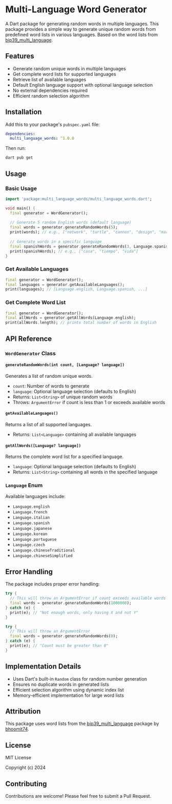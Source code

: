 # Multi-Language Word Generator

A Dart package for generating random words in multiple languages. This package provides a simple way to generate unique random words from predefined word lists in various languages. Based on the word lists from [bip39_multi_language](https://github.com/bhoomit74/bip39_multi_language).

## Features

- Generate random unique words in multiple languages
- Get complete word lists for supported languages
- Retrieve list of available languages
- Default English language support with optional language selection
- No external dependencies required
- Efficient random selection algorithm

## Installation

Add this to your package's `pubspec.yaml` file:

```yaml
dependencies:
  multi_language_words: ^1.0.0
```

Then run:

```bash
dart pub get
```

## Usage

### Basic Usage

```dart
import 'package:multi_language_words/multi_language_words.dart';

void main() {
  final generator = WordGenerator();
  
  // Generate 5 random English words (default language)
  final words = generator.generateRandomWords(5);
  print(words); // e.g., ["network", "turtle", "cannon", "design", "market"]
  
  // Generate words in a specific language
  final spanishWords = generator.generateRandomWords(3, Language.spanish);
  print(spanishWords); // e.g., ["casa", "tiempo", "vida"]
}
```

### Get Available Languages

```dart
final generator = WordGenerator();
final languages = generator.getAvailableLanguages();
print(languages); // [Language.english, Language.spanish, ...]
```

### Get Complete Word List

```dart
final generator = WordGenerator();
final allWords = generator.getAllWords(Language.english);
print(allWords.length); // prints total number of words in English
```

## API Reference

### `WordGenerator` Class

#### `generateRandomWords(int count, [Language? language])`
Generates a list of random unique words.
- `count`: Number of words to generate
- `language`: Optional language selection (defaults to English)
- Returns: `List<String>` of unique random words
- Throws: `ArgumentError` if count is less than 1 or exceeds available words

#### `getAvailableLanguages()`
Returns a list of all supported languages.
- Returns: `List<Language>` containing all available languages

#### `getAllWords([Language? language])`
Returns the complete word list for a specified language.
- `language`: Optional language selection (defaults to English)
- Returns: `List<String>` containing all words in the specified language

### `Language` Enum

Available languages include:
- `Language.english`
- `Language.french`
- `Language.italian`
- `Language.spanish`
- `Language.japanese`
- `Language.korean`
- `Language.portuguese`
- `Language.czech`
- `Language.chineseTraditional`
- `Language.chineseSimplified`

## Error Handling

The package includes proper error handling:

```dart
try {
  // This will throw an ArgumentError if count exceeds available words
  final words = generator.generateRandomWords(1000000);
} catch (e) {
  print(e); // "Not enough words, only having X and not Y"
}

try {
  // This will throw an ArgumentError
  final words = generator.generateRandomWords(0);
} catch (e) {
  print(e); // "Count must be greater than 0"
}
```

## Implementation Details

- Uses Dart's built-in `Random` class for random number generation
- Ensures no duplicate words in generated lists
- Efficient selection algorithm using dynamic index list
- Memory-efficient implementation for large word lists

## Attribution

This package uses word lists from the [bip39_multi_language](https://github.com/bhoomit74/bip39_multi_language) package by [bhoomit74](https://github.com/bhoomit74).

## License

MIT License

Copyright (c) 2024

## Contributing

Contributions are welcome! Please feel free to submit a Pull Request.
